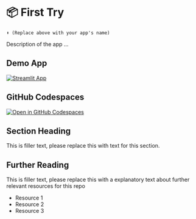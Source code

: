 # 📦 First Try
```
⬆️ (Replace above with your app's name)
```

Description of the app ...

## Demo App

[![Streamlit App](https://static.streamlit.io/badges/streamlit_badge_black_white.svg)](https://app-starter-kit.streamlit.app/)

## GitHub Codespaces

[![Open in GitHub Codespaces](https://github.com/codespaces/badge.svg)](https://codespaces.new/streamlit/app-starter-kit?quickstart=1)

## Section Heading

This is filler text, please replace this with text for this section.

## Further Reading

This is filler text, please replace this with a explanatory text about further relevant resources for this repo
- Resource 1
- Resource 2
- Resource 3
